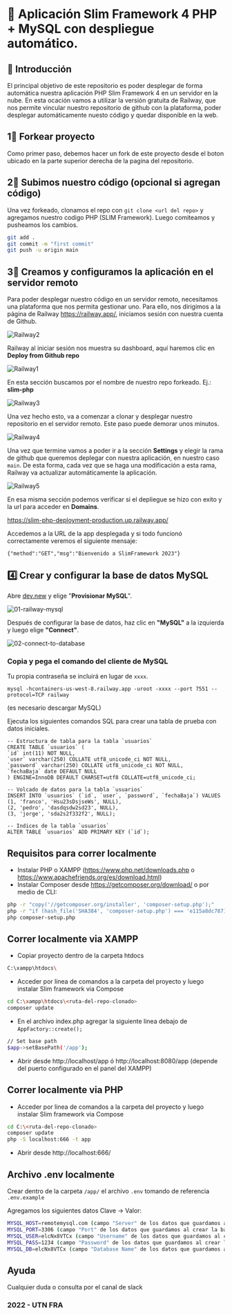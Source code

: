 🚀 Aplicación Slim Framework 4 PHP + MySQL con despliegue automático.
==============================

## 📝 Introducción
El principal objetivo de este repositorio es poder desplegar de forma automática nuestra aplicación PHP Slim Framework 4 en un servidor en la nube. En esta ocación vamos a utilizar la versión gratuita de Railway, que nos permite vincular nuestro repositorio de github con la plataforma, poder desplegar automáticamente nuesto código y quedar disponible en la web.

## 1⃣ Forkear proyecto
Como primer paso, debemos hacer un fork de este proyecto desde el boton ubicado en la parte superior derecha de la pagina del repositorio.

## 2⃣ Subimos nuestro código (opcional si agregan código)
Una vez forkeado, clonamos el repo con `git clone <url del repo>` y agregamos nuestro codigo PHP (SLIM Framework).
Luego comiteamos y pusheamos los cambios.

```sh
git add .
git commit -m "first commit"
git push -u origin main
```

## 3⃣ Creamos y configuramos la aplicación en el servidor remoto

Para poder desplegar nuestro código en un servidor remoto, necesitamos una plataforma que nos permita gestionar uno. Para ello, nos dirigimos a la página de Railway https://railway.app/, iniciamos sesión con nuestra cuenta de Github.

![Railway2](https://i.ibb.co/XSj7ppS/railway-2.png)

Railway al iniciar sesión nos muestra su dashboard, aquí haremos clic en **Deploy from Github repo**

![Railway1](https://i.ibb.co/q9570sL/railway-1.png)

En esta sección buscamos por el nombre de nuestro repo forkeado. Ej.: **slim-php**

![Railway3](https://i.ibb.co/Yf2Fnx6/railway-3.png)

Una vez hecho esto, va a comenzar a clonar y desplegar nuestro repositorio en el servidor remoto. Este paso puede demorar unos minutos.

![Railway4](https://i.ibb.co/XxsR518/railway-4.png)

Una vez que termine vamos a poder ir a la sección **Settings** y elegir la rama de github que queremos deplegar con nuestra aplicación, en nuestro caso `main`. De esta forma, cada vez que se haga una modificación a esta rama, Railway va actualizar automáticamente la aplicación.

![Railway5](https://i.ibb.co/CVk5fLR/railway-5.png)

En esa misma sección podemos verificar si el depliegue se hizo con exito y la url para acceder en **Domains**. 

https://slim-php-deployment-production.up.railway.app/

Accedemos a la URL de la app desplegada y si todo funcionó correctamente veremos el siguiente mensaje:

``` {"method":"GET","msg":"Bienvenido a SlimFramework 2023"} ```

## 4️⃣ Crear y configurar la base de datos MySQL 

Abre [dev.new](https://dev.new/) y elige "**Provisionar MySQL**".

![01-railway-mysql](https://user-images.githubusercontent.com/12433465/224468181-60f51bbe-0105-4874-bdae-568d0b3fc587.png)

Después de configurar la base de datos, haz clic en **"MySQL"** a la izquierda y luego elige **"Connect"**.

![02-connect-to-database](https://user-images.githubusercontent.com/12433465/224468219-6d90581a-a0fc-4caa-95c2-d55cf373c264.png)

### Copia y pega el comando del cliente de MySQL

Tu propia contraseña se incluirá en lugar de `xxxx`.

```plaintext
mysql -hcontainers-us-west-8.railway.app -uroot -xxxx --port 7551 --protocol=TCP railway
```

(es necesario descargar MySQL)

Ejecuta los siguientes comandos SQL para crear una tabla de prueba con datos iniciales.

```plaintext
-- Estructura de tabla para la tabla `usuarios`
CREATE TABLE `usuarios` (
`id` int(11) NOT NULL,
`user` varchar(250) COLLATE utf8_unicode_ci NOT NULL,
`password` varchar(250) COLLATE utf8_unicode_ci NOT NULL,
`fechaBaja` date DEFAULT NULL
) ENGINE=InnoDB DEFAULT CHARSET=utf8 COLLATE=utf8_unicode_ci;

-- Volcado de datos para la tabla `usuarios`
INSERT INTO `usuarios` (`id`, `user`, `password`, `fechaBaja`) VALUES
(1, 'franco', 'Hsu23sDsjseWs', NULL),
(2, 'pedro', 'dasdqsdw2sd23', NULL),
(3, 'jorge', 'sda2s2f332f2', NULL);

-- Indices de la tabla `usuarios`
ALTER TABLE `usuarios` ADD PRIMARY KEY (`id`);
```

## Requisitos para correr localmente

- Instalar PHP o XAMPP (https://www.php.net/downloads.php o https://www.apachefriends.org/es/download.html)
- Instalar Composer desde https://getcomposer.org/download/ o por medio de CLI:

```sh
php -r "copy('//getcomposer.org/installer', 'composer-setup.php');"
php -r "if (hash_file('SHA384', 'composer-setup.php') === 'e115a8dc7871f15d853148a7fbac7da27d6c0030b848d9b3dc09e2a0388afed865e6a3d6b3c0fad45c48e2b5fc1196ae') { echo 'Installer verified'; } else { echo 'Installer corrupt'; unlink('composer-setup.php'); } echo PHP_EOL;"
php composer-setup.php
```

## Correr localmente via XAMPP

- Copiar proyecto dentro de la carpeta htdocs

```sh
C:\xampp\htdocs\
```
- Acceder por linea de comandos a la carpeta del proyecto y luego instalar Slim framework via Compose

```sh
cd C:\xampp\htdocs\<ruta-del-repo-clonado>
composer update
```
- En el archivo index.php agregar la siguiente linea debajo de `AppFactory::create();`

```sh
// Set base path
$app->setBasePath('/app');
```
- Abrir desde http://localhost/app ó http://localhost:8080/app (depende del puerto configurado en el panel del XAMPP)

## Correr localmente via PHP

- Acceder por linea de comandos a la carpeta del proyecto y luego instalar Slim framework via Compose

```sh
cd C:\<ruta-del-repo-clonado>
composer update
php -S localhost:666 -t app
```

- Abrir desde http://localhost:666/

## Archivo .env localmente

Crear dentro de la carpeta `/app/` el archivo `.env` tomando de referencia `.env.example`

Agregamos los siguientes datos Clave -> Valor:

```sh
MYSQL_HOST=remotemysql.com (campo "Server" de los datos que guardamos al crear la base en remotemysql.com)
MYSQL_PORT=3306 (campo "Port" de los datos que guardamos al crear la base en remotemysql.com)
MYSQL_USER=elcNx8VTCx (campo "Username" de los datos que guardamos al crear la base en remotemysql.com)
MYSQL_PASS=1234 (campo "Password" de los datos que guardamos al crear la base en remotemysql.com)
MYSQL_DB=elcNx8VTCx (campo "Database Name" de los datos que guardamos al crear la base en remotemysql.com)
```

## Ayuda
Cualquier duda o consulta por el canal de slack

### 2022 - UTN FRA

